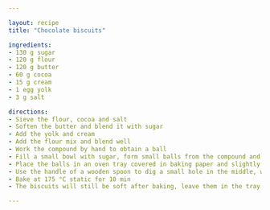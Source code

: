 ```yaml
---

layout: recipe
title: "Chocolate biscuits"

ingredients:
- 130 g sugar
- 120 g flour
- 120 g butter
- 60 g cocoa
- 15 g cream
- 1 egg yolk
- 3 g salt

directions:
- Sieve the flour, cocoa and salt
- Soften the butter and blend it with sugar
- Add the yolk and cream
- Add the flour mix and blend well
- Work the compound by hand to obtain a ball
- Fill a small bowl with sugar, form small balls from the compound and roll them in the sugar
- Place the balls in an oven tray covered in baking paper and slightly flatten them
- Use the handle of a wooden spoon to dig a small hole in the middle, without breaking through the biscuit
- Bake at 175 °C static for 10 min
- The biscuits will still be soft after baking, leave them in the tray for 15 min to cool down

---
```


